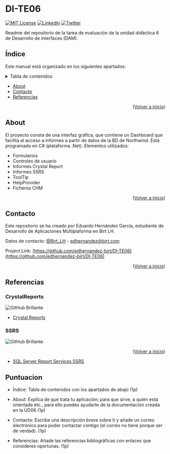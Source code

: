 # DI-TE06

<div id="top"></div>

[![MIT License][license-shield]][license-url]
[![LinkedIn][linkedin-shield]][linkedin-url]
[![Twitter](https://img.shields.io/twitter/url/https/twitter.com/cloudposse.svg?style=social&label=Follow%20%40Birt_LH)](https://twitter.com/Birt_LH)

Readme del repositorio de la tarea de evaluación de la unidad didáctica 6 de Desarrollo de interfaces (DAM).



## Índice

Este manual está organizado en los siguientes apartados:


<details>
  <summary>Tabla de contenidos</summary>
  <ol>
    <li>
      <a href="#about">About (sobre el proyecto)</a>
    </li>
    <li><a href="#contacto">Contacto</a></li>
    <li>
      <a href="#referencias">Referencias</a>
      <ul>
        <li><a href="#crystalreports">Crystal Reports</a></li>
        <li><a href="#ssrs">SSRS</a></li>
      </ul>
    </li>
    <li><a href="#puntuacion">Puntuación del readme</a></li>
  </ol>
</details>




- [About](#about)
- [Contacto](#contacto)
- [Referencias](#referencias)

<p align="right">(<a href="#top">Volver a inicio</a>)</p>


## About

El proyecto consta de una interfaz gráfica, que contiene un Dashboard que facilita el acceso a informes a partir de datos de la BD de Northwind.
Está programado en C# (plataforma .Net). Elementos utilizados:

- Formularios
- Controles de usuario
- Informes Crystal Report
- Informes SSRS
- ToolTip
- HelpProvider
- Ficheros CHM

<p align="right">(<a href="#top">Volver a inicio</a>)</p>

## Contacto

Este repositorio se ha creado por Eduardo Hernández García, estudiante de Desarrollo de Aplicaciones Multiplaforma en Birt LH.

Datos de contacto:  [@Birt_LH](https://twitter.com/Birt_LH) - edhernandez@birt.com

Project Link: [https://github.com/edhernandez-birt/DI-TE06](https://github.com/edhernandez-birt/DI-TE06)

<p align="right">(<a href="#top">Volver a inicio</a>)</p>

## Referencias

### CrystalReports

![GitHub Brillante](https://i.ytimg.com/vi/luaVMPMZzOQ/maxresdefault.jpg#gh-dark-mode-only)

* [Crystal Reports](https://www.sap.com/cmp/td/sap-crystal-reports-visual-studio-trial.html?msclkid=ff7cced6cf1f11ec867a362ecaf6c4f7&trial=https%3A%2F%2Fwww.sap.com%2Fregistration%2Ftrial.9a4afb3b-7eaa-42af-98ce-abeae5deb784.html)

### SSRS
<div id="SSRS"></div>

![GitHub Brillante](https://futureaims.com/wp-content/uploads/2017/03/SSRS-Logo.png#gh-dark-mode-only)

<p align="right">(<a href="#top">Volver a inicio</a>)</p>

* [SQL Server Report Services SSRS](https://docs.microsoft.com/es-es/sql/reporting-services/create-deploy-and-manage-mobile-and-paginated-reports?view=sql-server-ver15)


## Puntuacion

* Índice: Tabla de contenidos con los apartados de abajo (1p)

* About: Explica de qué trata tu aplicación; para que sirve, a quién está orientada etc., para ello puedes ayudarte de la documentación creada en la UD06 (1p)

* Contacto: Escribe una descripción breve sobre ti y añade un correo electrónico para poder contactar contigo (el correo no tiene porque ser de verdad). (1p)

* Referencias: Añade las referencias bibliográficas con enlaces que consideres oportunas. (1p)

[license-shield]: https://img.shields.io/github/license/othneildrew/Best-README-Template.svg?style=for-the-badge
[license-url]: https://es.wikipedia.org/wiki/Licencia_MIT?msclkid=b245d330cf2411ecbb0ca00e000c1341
[linkedin-shield]: https://img.shields.io/badge/-LinkedIn-black.svg?style=for-the-badge&logo=linkedin&colorB=555
[linkedin-url]: https://linkedin.com
[twitter-shield]: https://img.shields.io/badge/-LinkedIn-black.svg?style=for-the-badge&logo=linkedin&colorB=555
[twitter-url]: https://twitter.com